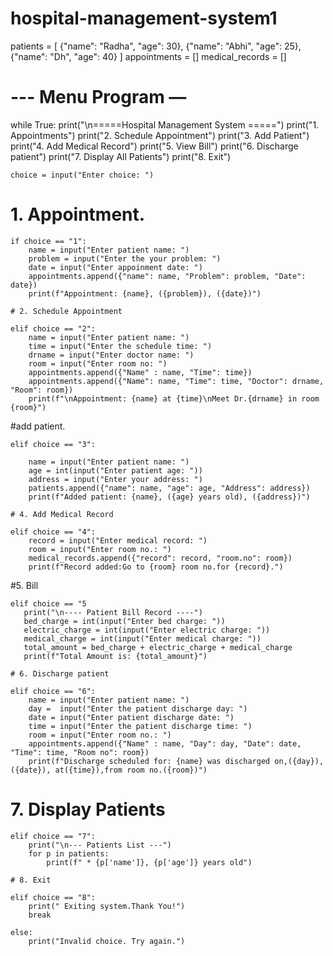 # hospital-management-system1
patients = [
    {"name": "Radha", "age": 30},
    {"name": "Abhi", "age": 25},
    {"name": "Dh", "age": 40}
]
appointments = []
medical_records = []

# --- Menu Program —

while True:
    print("\n=====Hospital  Management System =====")
    print("1. Appointments")
    print("2. Schedule Appointment")
    print("3. Add Patient")
    print("4. Add Medical Record")
    print("5. View Bill")
    print("6. Discharge patient")
    print("7. Display All Patients")
    print("8. Exit")

    choice = input("Enter choice: ")

# 1. Appointment.

    if choice == "1":
        name = input("Enter patient name: ")
        problem = input("Enter the your problem: ")
        date = input("Enter appoinment date: ")
        appointments.append({"name": name, "Problem": problem, "Date": date})
        print(f"Appointment: {name}, ({problem}), ({date})")

    # 2. Schedule Appointment

    elif choice == "2":
        name = input("Enter patient name: ")
        time = input("Enter the schedule time: ")
        drname = input("Enter doctor name: ")
        room = input("Enter room no: ")
        appointments.append({"Name" : name, "Time": time})
        appointments.append({"Name": name, "Time": time, "Doctor": drname, "Room": room})
        print(f"\nAppointment: {name} at {time}\nMeet Dr.{drname} in room {room}")
#add patient.

    elif choice == "3":

        name = input("Enter patient name: ")
        age = int(input("Enter patient age: "))
        address = input("Enter your address: ")
        patients.append({"name": name, "age": age, "Address": address})
        print(f"Added patient: {name}, ({age} years old), ({address})")

    # 4. Add Medical Record

    elif choice == "4":
        record = input("Enter medical record: ")
        room = input("Enter room no.: ")
        medical_records.append({"record": record, "room.no": room})   
        print(f"Record added:Go to {room} room no.for {record}.")

#5. Bill

    elif choice == "5
       print("\n---- Patient Bill Record ----")
       bed_charge = int(input("Enter bed charge: "))
       electric_charge = int(input("Enter electric charge: "))
       medical_charge = int(input("Enter medical charge: "))
       total_amount = bed_charge + electric_charge + medical_charge
       print(f"Total Amount is: {total_amount}")
       
    # 6. Discharge patient

    elif choice == "6":
        name = input("Enter patient name: ")
        day =  input("Enter the patient discharge day: ")
        date = input("Enter patient discharge date: ")
        time = input("Enter the patient discharge time: ")
        room = input("Enter room no.: ")
        appointments.append({"Name" : name, "Day": day, "Date": date, "Time": time, "Room no": room})
        print(f"Discharge scheduled for: {name} was discharged on,({day}),({date}), at({time}),from room no.({room})")

# 7. Display Patients

    elif choice == "7":
        print("\n--- Patients List ---")
        for p in patients:
            print(f" * {p['name']}, {p['age']} years old")

    # 8. Exit

    elif choice == "8":
        print(" Exiting system.Thank You!")
        break

    else:
        print("Invalid choice. Try again.")
